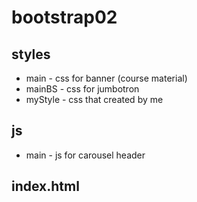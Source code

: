 # bootstrap02
## styles
* main - css for banner (course material)
* mainBS - css for jumbotron 
* myStyle - css that created by me

## js
* main - js for carousel header

## index.html 